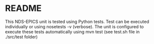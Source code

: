 README
======

This NDS-EPICS unit is tested using Python tests.
Test can be executed individually or using nosetests -v (verbose).
The unit is configured to execute these tests automatically using mvn test (see test.sh file in ./src/test folder)
 